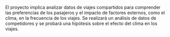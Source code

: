 El proyecto implica analizar datos de viajes compartidos para comprender las preferencias de los pasajeros y el impacto de factores externos, como el clima, en la frecuencia de los viajes. Se realizará un análisis de datos de competidores y se probará una hipótesis sobre el efecto del clima en los viajes.
